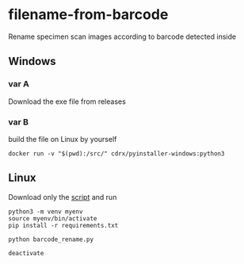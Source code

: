 # filename-from-barcode
Rename specimen scan images according to barcode detected inside

## Windows 

### var A
Download the exe file from releases

### var B
build the file on Linux by yourself
```shell
docker run -v "$(pwd):/src/" cdrx/pyinstaller-windows:python3 
```


## Linux 

Download only the [script](barcode_rename.py) and run
```shell
python3 -m venv myenv
source myenv/bin/activate
pip install -r requirements.txt

python barcode_rename.py

deactivate
```